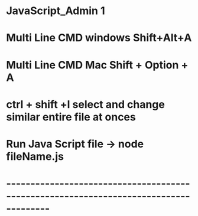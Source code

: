 # JavaScript_Admin 1

# Multi Line CMD windows Shift+Alt+A

# Multi Line CMD Mac Shift + Option + A

# ctrl + shift +l select and change similar entire file at onces

# Run Java Script file -> node fileName.js

# -------------------------------------------------------------------------------------
